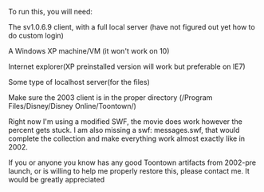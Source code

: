 To run this, you will need:

The sv1.0.6.9 client, with a full local server (have not figured out yet how to do custom login)

A Windows XP machine/VM (it won't work on 10)

Internet explorer(XP preinstalled version will work but preferable on IE7)

Some type of localhost server(for the files)


Make sure the 2003 client is in the proper directory (/Program Files/Disney/Disney Online/Toontown/)

Right now I'm using a modified SWF, the movie does work however the percent gets stuck. I am also missing a swf: messages.swf, that would complete the collection and make everything work almost exactly like in 2002. 

If you or anyone you know has any good Toontown artifacts from 2002-pre launch, or is willing to help me properly restore this, please contact me. It would be greatly appreciated
